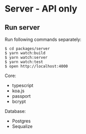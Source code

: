# Server - API only

## Run server

Run following commands separately:

```shell
$ cd packages/server
$ yarn watch:build
$ yarn watch:server
$ yarn watch:test
$ open http://localhost:4000
```

Core:

* typescript
* koa.js
* passport
* bcrypt

Database:

* Postgres
* Sequalize 





